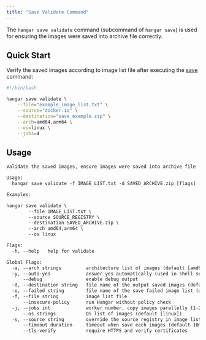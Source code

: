 ```yaml
---
title: "Save Validate Command"
---
```


The `hangar save validate` command (subcommand of `hangar save`) is used for ensuring the images were saved into archive file correctly.

## Quick Start

Verify the saved images according to image list file after executing the [save](/docs/v1.8/save/save#quick-start) command:

```bash
#!/bin/bash

hangar save validate \
    --file="example_image_list.txt" \
    --source="docker.io" \
    --destination="save_example.zip" \
    --arch=amd64,arm64 \
    --os=linux \
    --jobs=4
```

## Usage

```txt title="hangar save validate --help"
Validate the saved images, ensure images were saved into archive file

Usage:
  hangar save validate -f IMAGE_LIST.txt -d SAVED_ARCHIVE.zip [flags]

Examples:

hangar save validate \
        --file IMAGE_LIST.txt \
        --source SOURCE_REGISTRY \
        --destination SAVED_ARCHIVE.zip \
        --arch amd64,arm64 \
        --os linux

Flags:
  -h, --help   help for validate

Global Flags:
  -a, --arch strings         architecture list of images (default [amd64,arm64])
  -y, --auto-yes             answer yes automatically (used in shell script)
      --debug                enable debug output
  -d, --destination string   file name of the output saved images (default "saved-images.zip")
  -o, --failed string        file name of the save failed image list (default "save-failed.txt")
  -f, --file string          image list file
      --insecure-policy      run Hangar without policy check
  -j, --jobs int             worker number, copy images parallelly (1-20) (default 1)
      --os strings           OS list of images (default [linux])
  -s, --source string        override the source registry in image list
      --timeout duration     timeout when save each images (default 10m0s)
      --tls-verify           require HTTPS and verify certificates
```
